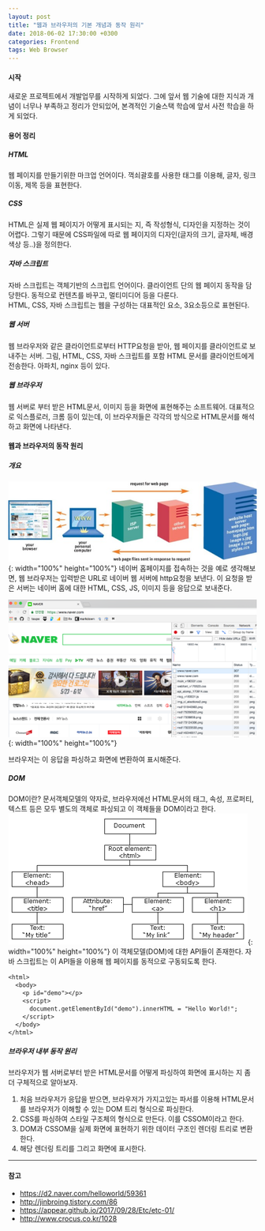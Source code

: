 ```yaml
---
layout: post
title: "웹과 브라우저의 기본 개념과 동작 원리"
date: 2018-06-02 17:30:00 +0300
categories: Frontend
tags: Web Browser
---
```


#### 시작
새로운 프로젝트에서 개발업무를 시작하게 되었다. 그에 앞서 웹 기술에 대한 지식과 개념이 너무나 부족하고 정리가 안되있어, 본격적인 기술스택 학습에 앞서 사전 학습을 하게 되었다.

#### 용어 정리
##### HTML
웹 페이지를 만들기위한 마크업 언어이다. 꺽쇠괄호를 사용한 태그를 이용해, 글자, 링크이동, 제목 등을 표현한다.

##### CSS
HTML은 실제 웹 페이지가 어떻게 표시되는 지, 즉 작성형식, 디자인을 지정하는 것이 어렵다. 그렇기 때문에 CSS파일에 따로 웹 페이지의 디자인(글자의 크기, 글자체, 배경 색상 등..)을 정의한다.

##### 자바 스크립트
자바 스크립트는 객체기반의 스크립트 언어이다. 클라이언트 단의 웹 페이지 동작을 담당한다. 동적으로 컨텐츠를 바꾸고, 멀티미디어 등을 다룬다.  
HTML, CSS, 자바 스크립트는 웹을 구성하는 대표적인 요소, 3요소등으로 표현된다.

##### 웹 서버
웹 브라우저와 같은 클라이언트로부터 HTTP요청을 받아, 웹 페이지를 클라이언트로 보내주는 서버. 그림, HTML, CSS, 자바 스크립트를 포함 HTML 문서를 클라이언트에게 전송한다. 아파치, nginx 등이 있다.

##### 웹 브라우저
웹 서버로 부터 받은 HTML문서, 이미지 등을 화면에 표현해주는 소프트웨어. 대표적으로 익스플로러, 크롬 등이 있는데, 이 브라우저들은 각각의 방식으로 HTML문서를 해석하고 화면에 나타낸다.

#### 웹과 브라우저의 동작 원리
##### 개요
![web](../assets/postImages/website-diagram.jpg){: width="100%" height="100%"}
네이버 홈페이지를 접속하는 것을 예로 생각해보면, 웹 브라우저는 입력받은 URL로 네이버 웹 서버에 http요청을 보낸다. 이 요청을 받은 서버는 네이버 홈에 대한 HTML, CSS, JS, 이미지 등을 응답으로 보내준다.  

![naver](../assets/postImages/naver-screenshot.png){: width="100%" height="100%"}

브라우저는 이 응답을 파싱하고 화면에 변환하여 표시해준다.

##### DOM
DOM이란? 문서객체모델의 약자로, 브라우저에선 HTML문서의 태그, 속성, 프로퍼티, 텍스트 등은 모두 별도의 객체로 파싱되고 이 객체들을 DOM이라고 한다.  
![dom](../assets/postImages/dom.gif){: width="100%" height="100%"}
이 객체모델(DOM)에 대한 API들이 존재한다. 자바 스크립트는 이 API들을 이용해 웹 페이지를 동적으로 구동되도록 한다.  
```
<html>
  <body>
    <p id="demo"></p>
    <script>
      document.getElementById("demo").innerHTML = "Hello World!";
    </script>
  </body>
</html>
```

##### 브라우저 내부 동작 원리
브라우저가 웹 서버로부터 받은 HTML문서를 어떻게 파싱하여 화면에 표시하는 지 좀 더 구체적으로 알아보자.  
1. 처음 브라우저가 응답을 받으면, 브라우저가 가지고있는 파서를 이용해 HTML문서를 브라우저가 이해할 수 있는 DOM 트리 형식으로 파싱한다.
2. CSS를 파싱하여 스타일 구조체의 형식으로 만든다. 이를 CSSOM이라고 한다.
3. DOM과 CSSOM을 실제 화면에 표현하기 위한 데이터 구조인 렌더링 트리로 변환한다.
4. 해당 렌더링 트리를 그리고 화면에 표시한다.

------
#### 참고
- <https://d2.naver.com/helloworld/59361>
- <http://jinbroing.tistory.com/86>
- <https://appear.github.io/2017/09/28/Etc/etc-01/>
- <http://www.crocus.co.kr/1028>
